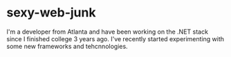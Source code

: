 sexy-web-junk
=============
I'm a developer from Atlanta and have been working on the .NET stack since I finished college 3 years ago. I've recently started experimenting with some new frameworks and tehcnnologies.
